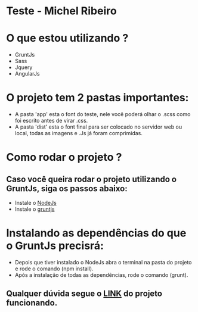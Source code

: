 # Teste - Michel Ribeiro

# O que estou utilizando ?
* GruntJs
* Sass
* Jquery
* AngularJs

# O projeto tem 2 pastas importantes:
* A pasta 'app' esta o font do teste, nele você poderá olhar o .scss como foi escrito antes de virar .css.
* A pasta 'dist' esta o font final para ser colocado no servidor web ou local, todas as imagens e .Js já foram comprimidas.

# Como rodar o projeto ?

## Caso você queira rodar o projeto utilizando o GruntJs, siga os passos abaixo:
* Instale o [NodeJs](https://nodejs.org/en)
* Instale o [gruntjs](http://gruntjs.com/getting-started)

# Instalando as dependências do que o GruntJs precisrá:
* Depois que tiver instalado o NodeJs abra o terminal na pasta do projeto e rode o comando (npm install).
* Após a instalação de todas as dependências, rode o comando (grunt).


## Qualquer dúvida segue o [LINK](http://www.michelribeiro.com.br/cliente/ig) do projeto funcionando.
